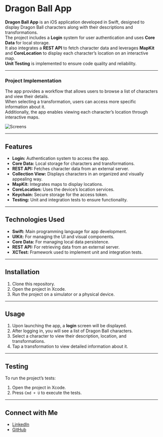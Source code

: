 # Dragon Ball App

**Dragon Ball App** is an iOS application developed in Swift, designed to display Dragon Ball characters along with their descriptions and transformations.  
The project includes a **Login** system for user authentication and uses **Core Data** for local storage.  
It also integrates a **REST API** to fetch character data and leverages **MapKit** and **CoreLocation** to display each character’s location on an interactive map.  
**Unit Testing** is implemented to ensure code quality and reliability.

---

### Project Implementation

The app provides a workflow that allows users to browse a list of characters and view their details.  
When selecting a transformation, users can access more specific information about it.  
Additionally, the app enables viewing each character’s location through interactive maps.

![Screens](https://i.postimg.cc/nr0jmPGB/Screens.png)

---

## Features

- **Login:** Authentication system to access the app.
- **Core Data:** Local storage for characters and transformations.
- **REST API:** Fetches character data from an external server.
- **Collection View:** Displays characters in an organized and visually appealing way.
- **MapKit:** Integrates maps to display locations.
- **CoreLocation:** Uses the device’s location services.
- **Keychain:** Secure storage for the access token.
- **Testing:** Unit and integration tests to ensure functionality.

---

## Technologies Used

- **Swift:** Main programming language for app development.
- **UIKit:** For managing the UI and visual components.
- **Core Data:** For managing local data persistence.
- **REST API:** For retrieving data from an external server.
- **XCTest:** Framework used to implement unit and integration tests.

---

## Installation

1. Clone this repository.  
2. Open the project in Xcode.  
3. Run the project on a simulator or a physical device.

---

## Usage

1. Upon launching the app, a **login** screen will be displayed.  
2. After logging in, you will see a list of Dragon Ball characters.  
3. Select a character to view their description, location, and transformations.  
4. Tap a transformation to view detailed information about it.

---

## Testing

To run the project’s tests:

1. Open the project in Xcode.  
2. Press `Cmd + U` to execute the tests.

---

## Connect with Me

- [LinkedIn](https://www.linkedin.com/in/kevin-heredia-esparza/)
- [GitHub](https://github.com/KevinHe1496)
